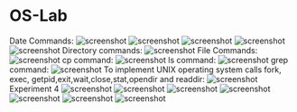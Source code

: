# OS-Lab
Date Commands:
![screenshot](1a.png)
![screenshot](1a-2.png)
![screenshot](1a-3.png)
![screenshot](1a-4.png)
![screenshot](1a-5.png)
Directory commands:
![screenshot](1a-6.png)
File Commands:
![screenshot](1a-7.png)
cp command:
![screenshot](1b-1.png)
ls command:
![screenshot](1b-2.png)
grep command:
![screenshot](1b-3.png)
To implement UNIX operating system calls fork, exec, getpid,exit,wait,close,stat,opendir and readdir:
![screenshot](2a.png)
Experiment 4
![screenshot](3.png)
![screenshot](4-2.png)
![screenshot](5.png)
![screenshot](7-1.png)
![screenshot](7-2.png)
![screenshot](8.png)
![screenshot](9-2.png)



